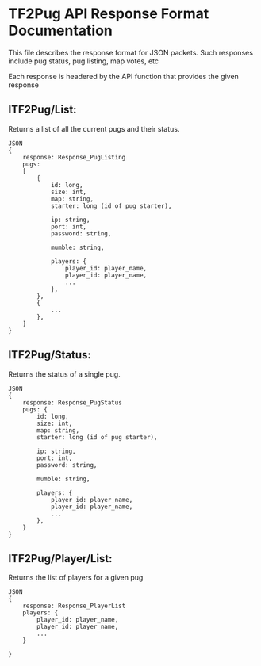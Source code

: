 TF2Pug API Response Format Documentation
========================================

This file describes the response format for JSON packets. Such responses include
pug status, pug listing, map votes, etc

Each response is headered by the API function that provides the given response

ITF2Pug/List:
------------
Returns a list of all the current pugs and their status.

    JSON
    {
        response: Response_PugListing
        pugs: 
        [
            {
                id: long,
                size: int,
                map: string,
                starter: long (id of pug starter),

                ip: string,
                port: int,
                password: string,

                mumble: string,

                players: {
                    player_id: player_name,
                    player_id: player_name,
                    ...
                },
            },
            {
                ...
            },
        ]
    }

ITF2Pug/Status:
---------------
Returns the status of a single pug.

    JSON
    {
        response: Response_PugStatus
        pugs: {
            id: long,
            size: int,
            map: string,
            starter: long (id of pug starter),

            ip: string,
            port: int,
            password: string,

            mumble: string,

            players: {
                player_id: player_name,
                player_id: player_name,
                ...
            },
        }
    }

ITF2Pug/Player/List:
--------------------
Returns the list of players for a given pug

    JSON
    {
        response: Response_PlayerList
        players: {
            player_id: player_name,
            player_id: player_name,
            ...
        }

    }

